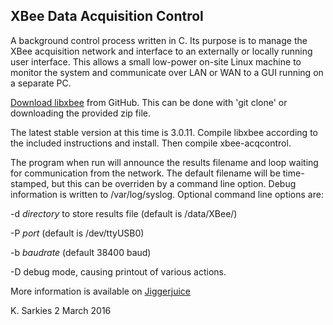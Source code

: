 XBee Data Acquisition Control
-----------------------------

A background control process written in C. Its purpose is to manage the XBee
acquisition network and interface to an externally or locally running user
interface. This allows a small low-power on-site Linux machine to monitor the
system and communicate over LAN or WAN to a GUI running on a separate PC.

[Download libxbee](https://github.com/attie/libxbee3) from GitHub. This can be done with 'git clone' or downloading
the provided zip file.

The latest stable version at this time is 3.0.11. Compile libxbee according to
the included instructions and install. Then compile xbee-acqcontrol.

The program when run will announce the results filename and loop waiting for
communication from the network. The default filename will be time-stamped, but
this can be overriden by a command line option. Debug information is written to
/var/log/syslog. Optional command line options are:

-d _directory_ to store results file (default is /data/XBee/)

-P _port_ (default is /dev/ttyUSB0)

-b _baudrate_ (default 38400 baud)

-D debug mode, causing printout of various actions.

More information is available on [Jiggerjuice](http://www.jiggerjuice.info/electronics/projects/XBee-network/xbee-data-acquisition.html)

K. Sarkies
2 March 2016

